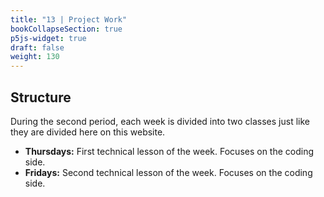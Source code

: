 ```yaml
---
title: "13 | Project Work"
bookCollapseSection: true
p5js-widget: true
draft: false
weight: 130
---
```


## Structure

During the second period, each week is divided into two classes just like they are divided here on this website.

- **Thursdays:** First technical lesson of the week. Focuses on the coding side.
- **Fridays:** Second technical lesson of the week. Focuses on the coding side.